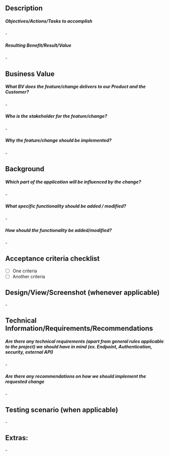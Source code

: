 ## Description

##### Objectives/Actions/Tasks to accomplish
\-

##### Resulting Benefit/Result/Value
\-

## Business Value

##### What BV does the feature/change delivers to our Product and the Customer?
\-

##### Who is the stakeholder for the feature/change?
\-

##### Why the feature/change should be implemented?
\-

## Background

##### Which part of the application will be influenced by the change?
\-

##### What specific functionality should be added / modified?
\-

##### How should the functionality be added/modified?
\-

## Acceptance criteria checklist
* [ ]  One criteria
* [ ]  Another criteria

## Design/View/Screenshot (whenever applicable)
\-

## Technical Information/Requirements/Recommendations

##### Are there any technical requirements (apart from general rules applicable to the project) we should have in mind (ex. Endpoint, Authentication, security, external API)
\-

##### Are there any recommendations on how we should implement the requested change
\-

## Testing scenario (when applicable)
\-

## Extras:
\-

